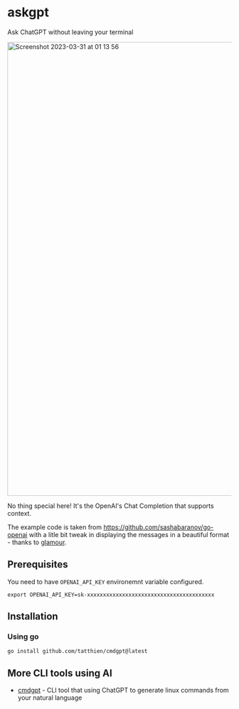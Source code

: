 # askgpt

Ask ChatGPT without leaving your terminal

<img width="1022" alt="Screenshot 2023-03-31 at 01 13 56" src="https://user-images.githubusercontent.com/72242664/228927159-cd626a53-378d-4f72-8fac-e12c6bd088b8.png">

No thing special here! It's the OpenAI's Chat Completion that supports context.

The example code is taken from https://github.com/sashabaranov/go-openai with a litle bit tweak in displaying the messages in a beautiful format - thanks to [glamour](https://github.com/charmbracelet/glamour).

## Prerequisites

You need to have `OPENAI_API_KEY` environemnt variable configured.

```
export OPENAI_API_KEY=sk-xxxxxxxxxxxxxxxxxxxxxxxxxxxxxxxxxxxxxxxx
```

## Installation

### Using go

```
go install github.com/tatthien/cmdgpt@latest
```

## More CLI tools using AI

- [cmdgpt](https://github.com/tatthien/cmdgpt) - CLI tool that using ChatGPT to generate linux commands from your natural language
